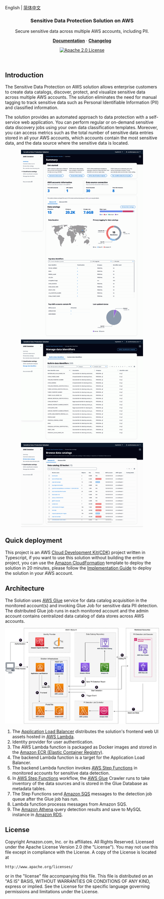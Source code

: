 English | [简体中文](README_zh.md)

<p align="center">
    <h3 align="center">Sensitive Data Protection Solution on AWS</h3>
</p>
<p align="center">Secure sensitive data across multiple AWS accounts, including PII.</p>

<p align="center">
  <a href="https://awslabs.github.io/sensitive-data-protection-on-aws/en/"><strong>Documentation</strong></a> ·
  <a href="https://github.com/awslabs/sensitive-data-protection-on-aws/releases"><strong>Changelog</strong></a>
</p>

<p align="center">
  <a href="https://opensource.org/licenses/Apache-2.0"><img src="https://img.shields.io/badge/License-Apache%202.0-yellowgreen.svg" alt="Apache 2.0 License"></a>
</p>

<br/>

## Introduction

The Sensitive Data Protection on AWS solution allows enterprise customers to create data catalogs, discover, protect, and visualize sensitive data across multiple AWS accounts. The solution eliminates the need for manual tagging to track sensitive data such as Personal Identifiable Information (PII) and classified information.

The solution provides an automated approach to data protection with a self-service web application. You can perform regular or on-demand sensitive data discovery jobs using your own data classification templates. Moreover, you can access metrics such as the total number of sensitive data entries stored in all your AWS accounts, which accounts contain the most sensitive data, and the data source where the sensitive data is located. 

<div align="center">
    <img src="docs/en/images/portal-summary-256.png" width="400" />
    <img src="docs/en/images/portal-identifiers-256.png" width="400" />
    <img src="docs/en/images/portal-catalog-256.png" width="400" />
</div>

## Quick deployment

This project is an AWS [Cloud Development Kit(CDK)](https://aws.amazon.com/cdk/) project written in Typescript, if you want to use this solution without building the entire project, you can use the [Amazon CloudFormation](https://aws.amazon.com/cloudformation/) template to deploy the solution in 20 minutes, please follow the [Implementation Guide](https://awslabs.github.io/sensitive-data-protection-on-aws/en/) to deploy the solution in your AWS account.

## Architecture

The Solution uses [AWS Glue](https://aws.amazon.com/glue/) service for data catalog acquisition in the monitored account(s) and invoking Glue Job for sensitive data PII detection. The distributed Glue job runs in each monitored account and the admin account contains centralized data catalog of data stores across AWS accounts.

![architecture](docs/en/images/arch.png)

1. The [Application Load Balancer](https://aws.amazon.com/alb/) distributes the solution's frontend web UI assets hosted in [AWS Lambda](https://aws.amazon.com/lambda/). 
2. Identity provider for user authentication. 
3. The AWS Lambda function is packaged as Docker images and stored in the [Amazon ECR (Elastic Container Registry)](https://aws.amazon.com/ecr/). 
4. The backend Lambda function is a target for the Application Load Balancer. 
5. The backend Lambda function invokes [AWS Step Functions](https://aws.amazon.com/step-functions/) in monitored accounts for sensitive data detection. 
6. In [AWS Step Functions](https://aws.amazon.com/step-functions/) workflow, the [AWS Glue](https://aws.amazon.com/glue/) Crawler runs to take inventory of the data sources and is stored in the Glue Database as metadata tables.
7. The Step Functions send [Amazon SQS](https://aws.amazon.com/sqs/) messages to the detection job queue after the Glue job has run. 
8. Lambda function processs messages from Amazon SQS.
9. The [Amazon Athena](https://aws.amazon.com/athena/) query detection results and save to MySQL instance in [Amazon RDS](https://aws.amazon.com/rds/).


## License

Copyright Amazon.com, Inc. or its affiliates. All Rights Reserved.
Licensed under the Apache License Version 2.0 (the "License"). You may not use this file except in compliance with the License. A copy of the License is located at

```
http://www.apache.org/licenses/
```

or in the "license" file accompanying this file. This file is distributed on an "AS IS" BASIS, WITHOUT WARRANTIES OR CONDITIONS OF ANY KIND, express or implied. See the License for the specific language governing permissions and limitations under the License.